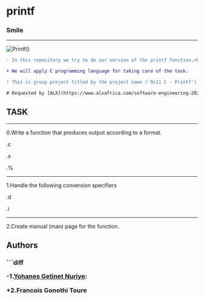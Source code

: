 # printf

### Smile 
------------------

![Printf()](https://s3.amazonaws.com/intranet-projects-files/holbertonschool-low_level_programming/228/printf.png)

<p>

```diff
- In this repository we try to do our version of the printf function,<br> the basic and main functions.

+ We will apply C programming language for taking care of the task.

! This is group project titled by the project name ('0x11 C - Printf')

# Requested by [ALX](https://www.alxafrica.com/software-engineering-2022 )Software Engineering Programme
```

</p>


## TASK 
-----------------------
0.Write a function that produces output according to a format.

.c

.s

.%

-------------------------
1.Handle the following conversion specifiers

 .d
 
 .i
 
-------------------------
2.Create manual (man) page for the function.

## Authors

<h3>
```diff

-1.[Yohanes Getinet Nuriye](https://github.com/YohanesGetinet1):


+2.Francois Gonothi Toure

</h3>

